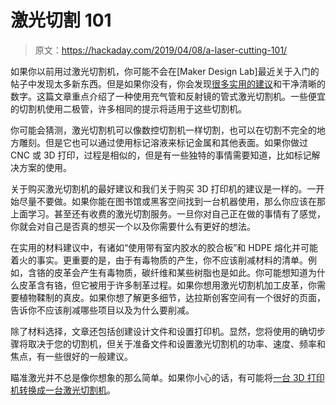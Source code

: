 # 激光切割 101

> 原文：<https://hackaday.com/2019/04/08/a-laser-cutting-101/>

如果你以前用过激光切割机，你可能不会在[Maker Design Lab]最近关于入门的帖子中发现太多新东西。但是如果你没有，你会发现[很多实用的建议](https://makerdesignlab.com/tutorials-tips/laser-cutting-beginners-guide/)和干净清晰的数字。这篇文章重点介绍了一种使用充气管和反射镜的管式激光切割机。一些便宜的切割机使用二极管，许多相同的提示将适用于这些切割机。

你可能会猜测，激光切割机可以像数控切割机一样切割，也可以在切割不完全的地方雕刻。但是它也可以通过使用标记溶液来标记金属和其他表面。如果你做过 CNC 或 3D 打印，过程是相似的，但是有一些独特的事情需要知道，比如标记解决方案的使用。

关于购买激光切割机的最好建议和我们关于购买 3D 打印机的建议是一样的。一开始尽量不要做。如果你能在图书馆或黑客空间找到一台机器使用，那么你应该在那上面学习。甚至还有收费的激光切割服务。一旦你对自己正在做的事情有了感觉，你就会对自己是否真的想买一个以及你需要什么有更好的想法。

在实用的材料建议中，有诸如“使用带有室内胶水的胶合板”和 HDPE 熔化并可能着火的事实。更重要的是，由于有毒物质的产生，你不应该削减材料的清单。例如，含铬的皮革会产生有毒物质，碳纤维和某些树脂也是如此。你可能想知道为什么皮革含有铬，但它被用于许多制革过程。如果你想用激光切割机加工皮革，你需要植物鞣制的真皮。如果你想了解更多细节，达拉斯创客空间有一个很好的页面，告诉你不应该削减哪些项目以及为什么要削减。

除了材料选择，文章还包括创建设计文件和设置打印机。显然，您将使用的确切步骤将取决于您的切割机，但关于准备文件和设置激光切割机的功率、速度、频率和焦点，有一些很好的一般建议。

瞄准激光并不总是像你想象的那么简单。如果你小心的话，有可能将[一台 3D 打印机转换成一台激光切割机](https://hackaday.com/2018/09/29/turn-a-cheap-3d-printer-into-a-cheap-laser-cutter/)。